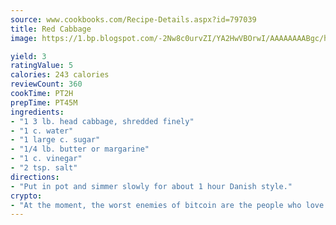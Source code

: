 ```yaml
---
source: www.cookbooks.com/Recipe-Details.aspx?id=797039
title: Red Cabbage
image: https://1.bp.blogspot.com/-2Nw8c0urvZI/YA2HwVBOrwI/AAAAAAAABgc/hcoCuYbLRGghREWYfHLERS8jzKEXzVPXwCLcBGAsYHQ/s154/14.png

yield: 3
ratingValue: 5
calories: 243 calories
reviewCount: 360
cookTime: PT2H
prepTime: PT45M
ingredients:
- "1 3 lb. head cabbage, shredded finely"
- "1 c. water"
- "1 large c. sugar"
- "1/4 lb. butter or margarine"
- "1 c. vinegar"
- "2 tsp. salt"
directions:
- "Put in pot and simmer slowly for about 1 hour Danish style."
crypto:
- "At the moment, the worst enemies of bitcoin are the people who love bitcoin."
---
```

